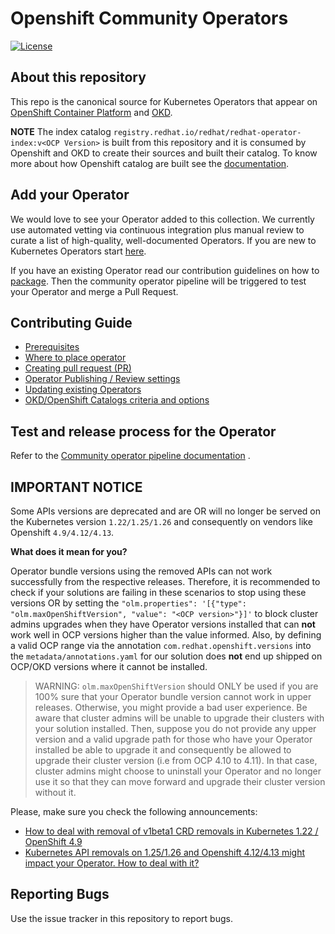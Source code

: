 # Openshift Community Operators
[![License](http://img.shields.io/:license-apache-blue.svg)](http://www.apache.org/licenses/LICENSE-2.0.html)

## About this repository

This repo is the canonical source for Kubernetes Operators that appear on [OpenShift Container Platform](https://openshift.com) and [OKD](https://www.okd.io/).

**NOTE** The index catalog `registry.redhat.io/redhat/redhat-operator-index:v<OCP Version>` is built from this repository and it is
consumed by Openshift and OKD to create their sources and built their catalog. To know more about how
Openshift catalog are built see the [documentation](https://docs.openshift.com/container-platform/4.6/operators/understanding/olm-rh-catalogs.html#olm-rh-catalogs_olm-rh-catalogs).

## Add your Operator

We would love to see your Operator added to this collection. We currently use automated vetting via continuous integration plus manual review to curate a list of high-quality, well-documented Operators. If you are new to Kubernetes Operators start [here](https://sdk.operatorframework.io/build/).

If you have an existing Operator read our contribution guidelines on how to [package](docs/packaging-operator.md). Then the community operator pipeline will be triggered to test your Operator and merge a Pull Request.

## Contributing Guide

- [Prerequisites](docs/contributing-prerequisites.md)
- [Where to place operator](docs/contributing-where-to.md)
- [Creating pull request (PR)](docs/contributing-via-pr.md)
- [Operator Publishing / Review settings](docs/operator-ci-yaml.md)
- [Updating existing Operators](docs/operator-version-update.md)
- [OKD/OpenShift Catalogs criteria and options](docs/packaging-required-criteria-ocp.md)

## Test and release process for the Operator

Refer to the [Community operator pipeline documentation](docs/community-operator-pipeline.md) .

## IMPORTANT NOTICE

Some APIs versions are deprecated and are OR will no longer be served on the Kubernetes version
`1.22/1.25/1.26` and consequently on vendors like Openshift `4.9/4.12/4.13`.

**What does it mean for you?**

Operator bundle versions using the removed APIs can not work successfully from the respective releases.
Therefore, it is recommended to check if your solutions are failing in these scenarios to stop using these versions
OR by setting the `"olm.properties": '[{"type": "olm.maxOpenShiftVersion", "value": "<OCP version>"}]'`
to block cluster admins upgrades when they have Operator versions installed that can **not**
work well in OCP versions higher than the value informed. Also, by defining a valid OCP range via the annotation `com.redhat.openshift.versions`
into the `metadata/annotations.yaml` for our solution does **not** end up shipped on OCP/OKD versions where it cannot be installed.

> WARNING: `olm.maxOpenShiftVersion` should ONLY be used if you are 100% sure that your Operator bundle version
> cannot work in upper releases. Otherwise, you might provide a bad user experience. Be aware that cluster admins
> will be unable to upgrade their clusters with your solution installed. Then, suppose you do not provide any upper
> version and a valid upgrade path for those who have your Operator installed be able to upgrade it and consequently
> be allowed to upgrade their cluster version (i.e from OCP 4.10 to 4.11). In that case, cluster admins might
> choose to uninstall your Operator and no longer use it so that they can move forward and upgrade their cluster
> version without it.

Please, make sure you check the following announcements:
- [How to deal with removal of v1beta1 CRD removals in Kubernetes 1.22 / OpenShift 4.9](https://github.com/redhat-openshift-ecosystem/community-operators-prod/discussions/138)
- [Kubernetes API removals on 1.25/1.26 and Openshift 4.12/4.13 might impact your Operator. How to deal with it?](https://github.com/redhat-openshift-ecosystem/community-operators-prod/discussions/1182)

## Reporting Bugs

Use the issue tracker in this repository to report bugs.

[k8s-deprecated-guide]: https://kubernetes.io/docs/reference/using-api/deprecation-guide/#v1-22

